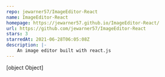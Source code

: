 ```yaml
---
repo: jewarner57/ImageEditor-React
name: ImageEditor-React
homepage: https://jewarner57.github.io/ImageEditor-React/
url: https://github.com/jewarner57/ImageEditor-React
stars: 3
starredAt: 2021-06-28T06:05:08Z
description: |-
    An image editor built with react.js
---
```


[object Object]
